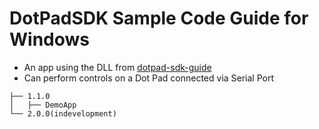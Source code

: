 # DotPadSDK Sample Code Guide for Windows
* An app using the DLL from [dotpad-sdk-guide](https://github.com/dotincorp/dotpad-sdk-guide)
* Can perform controls on a Dot Pad connected via Serial Port

```
├── 1.1.0
│   ├── DemoApp
└── 2.0.0(indevelopment)
```